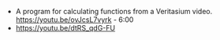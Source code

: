 - A program for calculating functions from a Veritasium video. https://youtu.be/ovJcsL7vyrk - 6:00
- https://youtu.be/dtRS_qdG-FU
